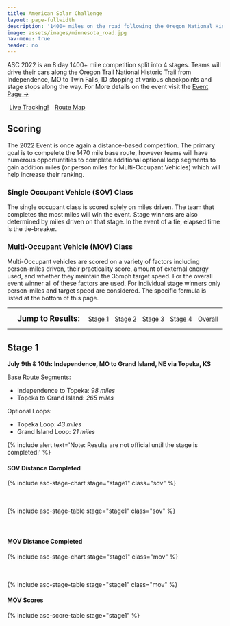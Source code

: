 ```yaml
---
title: American Solar Challenge
layout: page-fullwidth
description: '1400+ miles on the road following the Oregon National Historic Trail!'
image: assets/images/minnesota_road.jpg
nav-menu: true
header: no
---
```


ASC 2022 is an 8 day 1400+ mile competition split into 4 stages. Teams will drive their cars along the Oregon Trail National Historic Trail from Independence, MO to Twin Falls, ID stopping at various checkpoints and stage stops along the way. For More details on the event visit the [Event Page →](https://www.americansolarchallenge.org/the-competition/2022-american-solar-challenge/)


<a href="http://fleet.iosix.com/solar/" class="button special" style="margin:5px">Live Tracking!</a>
<a href="https://maphub.net/JTMullen/asc-2022-route" class="button special" style="margin:5px">Route Map</a>


## Scoring 

The 2022 Event is once again a distance-based competition. The primary goal is to compelete the 1470 mile base route, however teams will have numerous opportuntities to complete additional optional loop segments to gain addition miles (or person miles for Multi-Occupant Vehicles) which will help increase their ranking. 

### Single Occupant Vehicle (SOV) Class
The single occupant class is scored solely on miles driven. The team that completes the most miles will win the event. Stage winners are also determined by miles driven on that stage. In the event of a tie, elapsed time is the tie-breaker. 

### Multi-Occupant Vehicle (MOV) Class
Multi-Occupant vehicles are scored on a variety of factors including person-miles driven, their practicality score, amount of external energy used, and whether they maintain the 35mph target speed. For the overall event winner all of these factors are used. For individual stage winners only person-miles and target speed are considered. The specific formula is listed at the bottom of this page. 


-----

<ul class="actions">
<span style="font-size:18px;padding-right:10px"><b>Jump to Results:</b></span>
<a href="#stage-1" class="button special" style="margin:5px">Stage 1</a>
<a href="#stage-2" class="button special" style="margin:5px">Stage 2</a>
<a href="#stage-3" class="button special" style="margin:5px">Stage 3</a>
<a href="#stage-4" class="button special" style="margin:5px">Stage 4</a>
<a href="#stage-4" class="button special" style="margin:5px">Overall</a>
</ul>

-----

## Stage 1

**July 9th & 10th: Independence, MO to Grand Island, NE via Topeka, KS**

Base Route Segments:
- Independence to Topeka: *98 miles*
- Topeka to Grand Island: *265 miles*

Optional Loops:
- Topeka Loop: *43 miles*
- Grand Island Loop: *21 miles*

{% include alert text='Note: Results are not official until the stage is completed!' %}

<h4>SOV Distance Completed</h4>

{% include asc-stage-chart stage="stage1" class="sov" %}
<br>&nbsp;
<br>&nbsp;

{% include asc-stage-table stage="stage1" class="sov" %}
<br>&nbsp;
<br>&nbsp;<br>


<h4>MOV Distance Completed</h4>

{% include asc-stage-chart stage="stage1" class="mov" %}
<br>&nbsp;
<br>&nbsp;

{% include asc-stage-table stage="stage1" class="mov" %}

<h4>MOV Scores</h4>

{% include asc-score-table stage="stage1" %}
